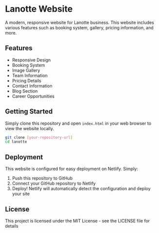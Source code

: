 # Lanotte Website

A modern, responsive website for Lanotte business. This website includes various features such as booking system, gallery, pricing information, and more.

## Features

- Responsive Design
- Booking System
- Image Gallery
- Team Information
- Pricing Details
- Contact Information
- Blog Section
- Career Opportunities

## Getting Started

Simply clone this repository and open `index.html` in your web browser to view the website locally.

```bash
git clone [your-repository-url]
cd lanotte
```

## Deployment

This website is configured for easy deployment on Netlify. Simply:

1. Push this repository to GitHub
2. Connect your GitHub repository to Netlify
3. Deploy! Netlify will automatically detect the configuration and deploy your site

## License

This project is licensed under the MIT License - see the LICENSE file for details
